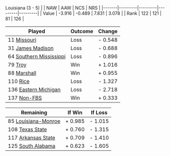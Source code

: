 Louisiana (3 - 5)
|       |   NAW   |   AAW   |   NCS   |   NRS   |
|-------|---------|---------|---------|---------|
| Value |  -3.916 |  -0.489 |   7.831 |   3.078 |
| Rank  |     122 |     121 |      81 |     126 |

| Played                    | Outcome    |  Change  |
|---------------------------|------------|----------|
|  11 [Missouri              ](Missouri.md)| Loss       | -  0.548 |
|  31 [James Madison         ](JamesMadison.md)| Loss       | -  0.688 |
|  64 [Southern Mississippi  ](SouthernMississippi.md)| Loss       | -  0.896 |
|  79 [Troy                  ](Troy.md)| Win        | +  1.016 |
|  88 [Marshall              ](Marshall.md)| Win        | +  0.955 |
| 110 [Rice                  ](Rice.md)| Loss       | -  1.327 |
| 136 [Eastern Michigan      ](EasternMichigan.md)| Loss       | -  2.718 |
| 137 [Non-FBS               ](NonFBS.md)| Win        | +  0.333 |

| Remaining                 |  If Win  |  If Loss |
|---------------------------|----------|----------|
|  85 [Louisiana-Monroe      ](LouisianaMonroe.md)| +  0.985 | -  1.015 |
| 108 [Texas State           ](TexasState.md)| +  0.760 | -  1.315 |
| 117 [Arkansas State        ](ArkansasState.md)| +  0.709 | -  1.410 |
| 125 [South Alabama         ](SouthAlabama.md)| +  0.623 | -  1.605 |

